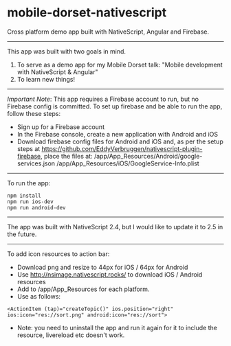 # mobile-dorset-nativescript
Cross platform demo app built with NativeScript, Angular and Firebase. 

-----

This app was built with two goals in mind. 

1. To serve as a demo app for my Mobile Dorset talk: "Mobile development with NativeScript & Angular"
2. To learn new things!

-----

*Important Note*: This app requires a Firebase account to run, but no Firebase config is committed. 
To set up firebase and be able to run the app, follow these steps:
* Sign up for a Firebase account
* In the Firebase console, create a new application with Android and iOS
* Download firebase config files for Android and iOS and, as per the setup steps at https://github.com/EddyVerbruggen/nativescript-plugin-firebase, place the files at:
    /app/App_Resources/Android/google-services.json
    /app/App_Resources/iOS/GoogleService-Info.plist

-----

To run the app:

```
npm install
npm run ios-dev
npm run android-dev
```

-----

The app was built with NativeScript 2.4, but I would like to update it to 2.5 in the future.

------

To add icon resources to action bar:
- Download png and resize to 44px for iOS / 64px for Android
- Use http://nsimage.nativescript.rocks/ to download iOS / Android resources
- Add to /app/App_Resources for each platform.
- Use as follows:

```
<ActionItem (tap)="createTopic()" ios.position="right" ios:icon="res://sort.png" android:icon="res://sort">
```

- Note: you need to uninstall the app and run it again for it to include the resource, livereload etc doesn't work.